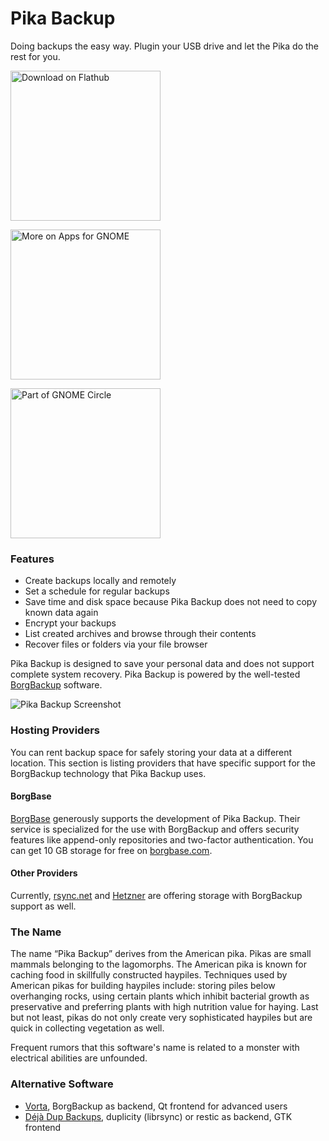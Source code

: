 # Pika Backup

Doing backups the easy way. Plugin your USB drive and let the Pika do the rest for you.

[<img width='240' alt='Download on Flathub' src='https://flathub.org/assets/badges/flathub-badge-en.png' />](https://flathub.org/apps/details/org.gnome.World.PikaBackup)

[<img width='240' alt='More on Apps for GNOME' src='https://gitlab.gnome.org/World/pika-backup/uploads/2406312cda45cf979df75f1e15263c54/button.png' />](https://apps.gnome.org/app/org.gnome.World.PikaBackup/)

[<img width='240' alt='Part of GNOME Circle' src='https://gitlab.gnome.org/Teams/Circle/-/raw/91de93edbb3e75eb0882d56bd466e58b525135d5/assets/button/circle-button-fullcolor.svg' />](https://circle.gnome.org/)

### Features

<ul>
      <li>Create backups locally and remotely</li>
      <li>Set a schedule for regular backups</li>
      <li>Save time and disk space because Pika Backup does not need to copy known data again</li>
      <li>Encrypt your backups</li>
      <li>List created archives and browse through their contents</li>
      <li>Recover files or folders via your file browser</li>
</ul>

Pika Backup is designed to save your personal data and does not support complete system recovery. Pika Backup is powered by the well-tested [BorgBackup](https://www.borgbackup.org/support/fund.html) software.

![Pika Backup Screenshot](https://gitlab.gnome.org/World/pika-backup/uploads/1e287bea9923d89213442658e152cc6c/pika-backup-1.png)

### Hosting Providers

You can rent backup space for safely storing your data at a different location. This section is listing providers that have specific support for the BorgBackup technology that Pika Backup uses.

#### BorgBase
[BorgBase](https://www.borgbase.com/?utm_source=pika) generously supports the development of Pika Backup. Their service is specialized for the use with BorgBackup and offers security features like append-only repositories and two-factor authentication. You can get 10 GB storage for free on [borgbase.com](https://www.borgbase.com/?utm_source=pika).

#### Other Providers

Currently, [rsync.net](https://www.rsync.net/products/borg.html) and [Hetzner](https://www.hetzner.com/storage/storage-box) are offering storage with BorgBackup support as well.

### The Name

The name “Pika Backup” derives from the American pika. Pikas are small mammals belonging to the lagomorphs. The American pika is known for caching food in skillfully constructed haypiles. Techniques used by American pikas for building haypiles include: storing piles below overhanging rocks, using certain plants which inhibit bacterial growth as preservative and preferring plants with high nutrition value for haying. Last but not least, pikas do not only create very sophisticated haypiles but are quick in collecting vegetation as well.

Frequent rumors that this software's name is related to a monster with electrical abilities are unfounded.

### Alternative Software

- [Vorta](https://flathub.org/apps/details/com.borgbase.Vorta), BorgBackup as backend, Qt frontend for advanced users
- [Déjà Dup Backups](https://flathub.org/apps/details/org.gnome.DejaDup), duplicity (librsync) or restic as backend, GTK frontend

